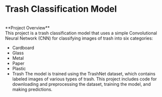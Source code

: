# Trash Classification Model
<br>
**Project Overview**<br>
This project is a trash classification model that uses a simple Convolutional Neural Network (CNN) for classifying images of trash into six categories:

- Cardboard
- Glass
- Metal
- Paper
- Plastic
- Trash
The model is trained using the TrashNet dataset, which contains labeled images of various types of trash. This project includes code for downloading and preprocessing the dataset, training the model, and making predictions.
